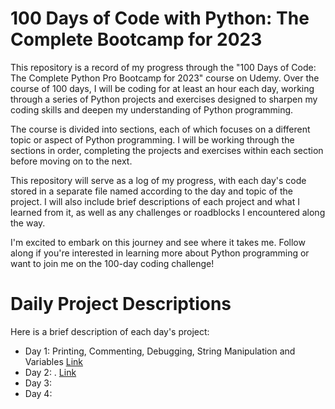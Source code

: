 # 100 Days of Code with Python: The Complete Bootcamp for 2023

This repository is a record of my progress through the "100 Days of Code: The Complete Python Pro Bootcamp for 2023" course on Udemy. Over the course of 100 days, I will be coding for at least an hour each day, working through a series of Python projects and exercises designed to sharpen my coding skills and deepen my understanding of Python programming.

The course is divided into sections, each of which focuses on a different topic or aspect of Python programming. I will be working through the sections in order, completing the projects and exercises within each section before moving on to the next.

This repository will serve as a log of my progress, with each day's code stored in a separate file named according to the day and topic of the project. I will also include brief descriptions of each project and what I learned from it, as well as any challenges or roadblocks I encountered along the way.

I'm excited to embark on this journey and see where it takes me. Follow along if you're interested in learning more about Python programming or want to join me on the 100-day coding challenge!

# Daily Project Descriptions
Here is a brief description of each day's project:

- Day 1: Printing, Commenting, Debugging, String Manipulation and Variables [Link](https://github.com/ralamds/python_100_days_code/tree/main/day_1)
- Day 2: . [Link](https://github.com/ralamds/python_100_days_code/tree/main/day_2) 
- Day 3: 
- Day 4: 